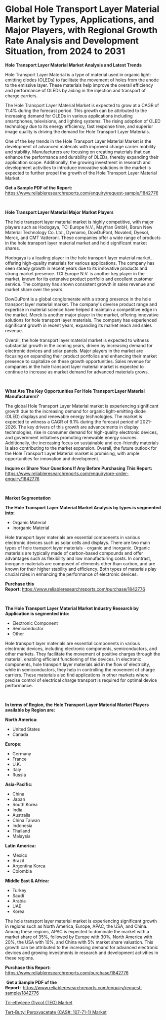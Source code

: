 <p><h1>Global Hole Transport Layer Material Market by Types, Applications, and Major Players, with Regional Growth Rate Analysis and Development Situation, from 2024 to 2031</h1></p><p><strong>Hole Transport Layer Material Market Analysis and Latest Trends</strong></p>
<p><p>Hole Transport Layer Material is a type of material used in organic light-emitting diodes (OLEDs) to facilitate the movement of holes from the anode to the emissive layer. These materials help improve the overall efficiency and performance of OLEDs by aiding in the injection and transport of charge carriers.</p><p>The Hole Transport Layer Material Market is expected to grow at a CAGR of 11.4% during the forecast period. This growth can be attributed to the increasing demand for OLEDs in various applications including smartphones, televisions, and lighting systems. The rising adoption of OLED technology due to its energy efficiency, fast response time, and superior image quality is driving the demand for Hole Transport Layer Materials.</p><p>One of the key trends in the Hole Transport Layer Material Market is the development of advanced materials with improved charge carrier mobility and stability. Manufacturers are focusing on creating materials that can enhance the performance and durability of OLEDs, thereby expanding their application scope. Additionally, the growing investment in research and development activities to introduce innovative solutions in the market is expected to further propel the growth of the Hole Transport Layer Material Market.</p></p>
<p><strong>Get a Sample PDF of the Report:&nbsp;</strong> <a href="https://www.reliableresearchreports.com/enquiry/request-sample/1842776">https://www.reliableresearchreports.com/enquiry/request-sample/1842776</a></p>
<p>&nbsp;</p>
<p><strong>Hole Transport Layer Material Major Market Players</strong></p>
<p><p>The hole transport layer material market is highly competitive, with major players such as Hodogaya, TCI Europe N.V., Mayfran GmbH, Borun New Material Technology Co. Ltd., Dyenamo, DowDuPont, Novaled, Dyesol, Merck, and CMT Vatteroni. These companies offer a wide range of products in the hole transport layer material market and hold significant market shares.</p><p>Hodogaya is a leading player in the hole transport layer material market, offering high-quality materials for various applications. The company has seen steady growth in recent years due to its innovative products and strong market presence. TCI Europe N.V. is another key player in the market, known for its extensive product portfolio and excellent customer service. The company has shown consistent growth in sales revenue and market share over the years.</p><p>DowDuPont is a global conglomerate with a strong presence in the hole transport layer material market. The company's diverse product range and expertise in material science have helped it maintain a competitive edge in the market. Merck is another major player in the market, offering innovative solutions for hole transport layer materials. The company has experienced significant growth in recent years, expanding its market reach and sales revenue.</p><p>Overall, the hole transport layer material market is expected to witness substantial growth in the coming years, driven by increasing demand for electronic devices and solar panels. Major players in the market are focusing on expanding their product portfolios and enhancing their market presence to capitalize on these growth opportunities. Sales revenue for companies in the hole transport layer material market is expected to continue to increase as market demand for advanced materials grows.</p></p>
<p>&nbsp;</p>
<p><strong>What Are The Key Opportunities For Hole Transport Layer Material Manufacturers?</strong></p>
<p><p>The global Hole Transport Layer Material market is experiencing significant growth due to the increasing demand for organic light-emitting diode (OLED) displays and renewable energy technologies. The market is expected to witness a CAGR of 9.1% during the forecast period of 2021-2026. The key drivers of this growth are advancements in display technologies, rise in consumer demand for high-quality electronic devices, and government initiatives promoting renewable energy sources. Additionally, the increasing focus on sustainable and eco-friendly materials is also contributing to the market expansion. Overall, the future outlook for the Hole Transport Layer Material market is promising, with ample opportunities for innovation and development.</p></p>
<p><strong>Inquire or Share Your Questions If Any Before Purchasing This Report:</strong> <a href="https://www.reliableresearchreports.com/enquiry/pre-order-enquiry/1842776">https://www.reliableresearchreports.com/enquiry/pre-order-enquiry/1842776</a></p>
<p>&nbsp;</p>
<p><strong>Market Segmentation</strong></p>
<p><strong>The Hole Transport Layer Material Market Analysis by types is segmented into:</strong></p>
<p><ul><li>Organic Material</li><li>Inorganic Material</li></ul></p>
<p><p>Hole transport layer materials are essential components in various electronic devices such as solar cells and displays. There are two main types of hole transport layer materials - organic and inorganic. Organic materials are typically made of carbon-based compounds and offer advantages such as flexibility and low manufacturing costs. In contrast, inorganic materials are composed of elements other than carbon, and are known for their higher stability and efficiency. Both types of materials play crucial roles in enhancing the performance of electronic devices.</p></p>
<p><strong>Purchase this Report:&nbsp;</strong><a href="https://www.reliableresearchreports.com/purchase/1842776">https://www.reliableresearchreports.com/purchase/1842776</a></p>
<p>&nbsp;</p>
<p><strong>The Hole Transport Layer Material Market Industry Research by Application is segmented into:</strong></p>
<p><ul><li>Electronic Component</li><li>Semiconductor</li><li>Other</li></ul></p>
<p><p>Hole transport layer materials are essential components in various electronic devices, including electronic components, semiconductors, and other markets. They facilitate the movement of positive charges through the material, enabling efficient functioning of the devices. In electronic components, hole transport layer materials aid in the flow of electricity, while in semiconductors, they help in controlling the movement of charge carriers. These materials also find applications in other markets where precise control of electrical charge transport is required for optimal device performance.</p></p>
<p>&nbsp;</p>
<p><strong>In terms of Region, the Hole Transport Layer Material Market Players available by Region are:</strong></p>
<p>
    <p> <strong> North America: </strong>
        <ul>
            <li>United States</li>
            <li>Canada</li>
        </ul>
        </p> 
    <p> <strong> Europe: </strong>
        <ul>
            <li>Germany</li>
            <li>France</li>
            <li>U.K.</li>
            <li>Italy</li>
            <li>Russia</li>
        </ul>
        </p> 
    <p> <strong> Asia-Pacific: </strong>
        <ul>
            <li>China</li>
            <li>Japan</li>
            <li>South Korea</li>
            <li>India</li>
            <li>Australia</li>
            <li>China Taiwan</li>
            <li>Indonesia</li>
            <li>Thailand</li>
            <li>Malaysia</li>
        </ul>
        </p> 
    <p> <strong> Latin America: </strong>
        <ul>
            <li>Mexico</li>
            <li>Brazil</li>
            <li>Argentina Korea</li>
            <li>Colombia</li>
        </ul>
        </p> 
    <p> <strong> Middle East & Africa: </strong>
        <ul>
            <li>Turkey</li>
            <li>Saudi</li>
            <li>Arabia</li>
            <li>UAE</li>
            <li>Korea</li>
        </ul>
    </p>
    </p>
<p><p>The hole transport layer material market is experiencing significant growth in regions such as North America, Europe, APAC, the USA, and China. Among these regions, APAC is expected to dominate the market with a market share of 35%, followed by Europe with 30%, North America with 20%, the USA with 10%, and China with 5% market share valuation. This growth can be attributed to the increasing demand for advanced electronic devices and growing investments in research and development activities in these regions.</p></p>
<p><strong>Purchase this Report: </strong><a href="https://www.reliableresearchreports.com/purchase/1842776">https://www.reliableresearchreports.com/purchase/1842776</a></p>
<p>&nbsp;<strong>Get a Sample PDF of the Report:&nbsp;&nbsp;</strong><a href="https://www.reliableresearchreports.com/enquiry/request-sample/1842776">https://www.reliableresearchreports.com/enquiry/request-sample/1842776</a></p>
<p><strong></strong></p>
<p><p><a href="https://github.com/lataunyatinikmelvin59ilbd0dv/Market-Research-Report-List-1/blob/main/tri-ethylene-glycol-teg-market.md">Tri-ethylene Glycol (TEG) Market</a></p><p><a href="https://github.com/pgtimber/Market-Research-Report-List-1/blob/main/tert-butyl-peroxyacetate-cas-107-71-1-market.md">Tert-Butyl Peroxyacetate (CAS#: 107-71-1) Market</a></p></p>